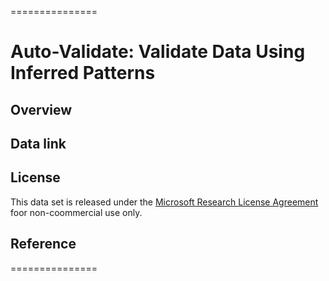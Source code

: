 ===============

# Auto-Validate: Validate Data Using Inferred Patterns

 

## Overview



## Data link



## License

This data set is released under the [Microsoft Research License Agreement](https://github.com/jiesongk/auto-validate/blob/main/MSR-LA) foor non-coommercial use only. 

 

## Reference



===============
